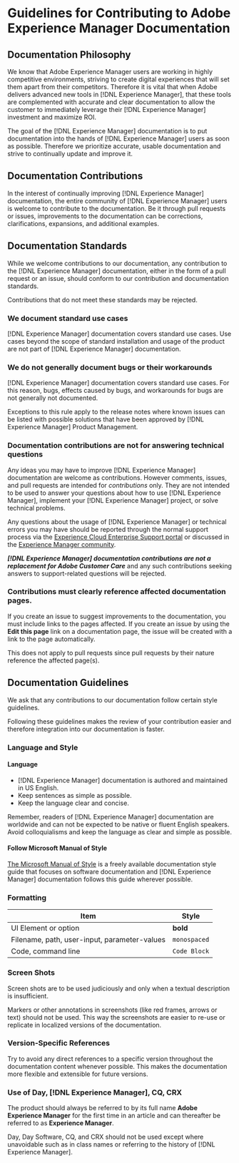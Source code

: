 # Guidelines for Contributing to Adobe Experience Manager Documentation

## Documentation Philosophy

We know that Adobe Experience Manager users are working in highly competitive environments, striving to create digital experiences that will set them apart from their competitors. Therefore it is vital that when Adobe delivers advanced new tools in [!DNL Experience Manager], that these tools are complemented with accurate and clear documentation to allow the customer to immediately leverage their [!DNL Experience Manager] investment and maximize ROI.

The goal of the [!DNL Experience Manager] documentation is to put documentation into the hands of [!DNL Experience Manager] users as soon as possible. Therefore we prioritize accurate, usable documentation and strive to continually update and improve it.

## Documentation Contributions

In the interest of continually improving [!DNL Experience Manager] documentation, the entire community of [!DNL Experience Manager] users is welcome to contribute to the documentation. Be it through pull requests or issues, improvements to the documentation can be corrections, clarifications, expansions, and additional examples.

## Documentation Standards

While we welcome contributions to our documentation, any contribution to the [!DNL Experience Manager] documentation, either in the form of a pull request or an issue, should conform to our contribution and documentation standards.

Contributions that do not meet these standards may be rejected.

### We document standard use cases

[!DNL Experience Manager] documentation covers standard use cases. Use cases beyond the scope of standard installation and usage of the product are not part of [!DNL Experience Manager] documentation.

### We do not generally document bugs or their workarounds

[!DNL Experience Manager] documentation covers standard use cases. For this reason, bugs, effects caused by bugs, and workarounds for bugs are not generally not documented.

Exceptions to this rule apply to the release notes where known issues can be listed with possible solutions that have been approved by [!DNL Experience Manager] Product Management.

### Documentation contributions are not for answering technical questions

Any ideas you may have to improve [!DNL Experience Manager] documentation are welcome as contributions. However comments, issues, and pull requests are intended for *contributions* only. They are not intended to be used to answer your questions about how to use [!DNL Experience Manager], implement your [!DNL Experience Manager] project, or solve technical problems.

Any questions about the usage of [!DNL Experience Manager] or technical errors you may have should be reported through the normal support process via the [Experience Cloud Enterprise Support portal](https://helpx.adobe.com/contact/enterprise-support.ec.html) or discussed in the [Experience Manager community](https://forums.adobe.com/community/experience-cloud/marketing-cloud/experience-manager).

***[!DNL Experience Manager] documentation contributions are not a replacement for Adobe Customer Care*** and any such contributions seeking answers to support-related questions will be rejected.

### Contributions must clearly reference affected documentation pages.

If you create an issue to suggest improvements to the documentation, you must include links to the pages affected. If you create an issue by using the **Edit this page** link on a documentation page, the issue will be created with a link to the page automatically.

This does not apply to pull requests since pull requests by their nature reference the affected page(s).

## Documentation Guidelines

We ask that any contributions to our documentation follow certain style guidelines.

Following these guidelines makes the review of your contribution easier and therefore integration into our documentation is faster.

### Language and Style

#### Language

* [!DNL Experience Manager] documentation is authored and maintained in US English.
* Keep sentences as simple as possible.
* Keep the language clear and concise.

Remember, readers of [!DNL Experience Manager] documentation are worldwide and can not be expected to be native or fluent English speakers. Avoid colloquialisms and keep the language as clear and simple as possible.

#### Follow Microsoft Manual of Style

[The Microsoft Manual of Style](https://docs.microsoft.com/en-us/style-guide/welcome/) is a freely available documentation style guide that focuses on software documentation and [!DNL Experience Manager] documentation follows this guide wherever possible.

### Formatting

|Item|Style|
|---|---|
|UI Element or option|**bold**|
|Filename, path, user-input, parameter-values|`monospaced`|
|Code, command line|```Code Block```|

### Screen Shots

Screen shots are to be used judiciously and only when a textual description is insufficient.

Markers or other annotations in screenshots (like red frames, arrows or text) should not be used. This way the screenshots are easier to re-use or replicate in localized versions of the documentation.

### Version-Specific References

Try to avoid any direct references to a specific version throughout the documentation content whenever possible. This makes the documentation more flexible and extensible for future versions.

### Use of Day, [!DNL Experience Manager], CQ, CRX

The product should always be referred to by its full name **Adobe Experience Manager** for the first time in an article and can thereafter be referred to as **Experience Manager**.

Day, Day Software, CQ, and CRX should not be used except where unavoidable such as in class names or referring to the history of [!DNL Experience Manager].